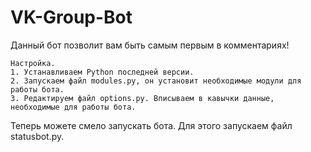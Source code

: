 # VK-Group-Bot
Данный бот позволит вам быть самым первым в комментариях! 

    Настройка.
    1. Устанавливаем Python последней версии.
    2. Запускаем файл modules.py, он установит необходимые модули для работы бота.
    3. Редактируем файл options.py. Вписываем в кавычки данные, необходимые для работы бота.

Теперь можете смело запускать бота. Для этого запускаем файл statusbot.py.
